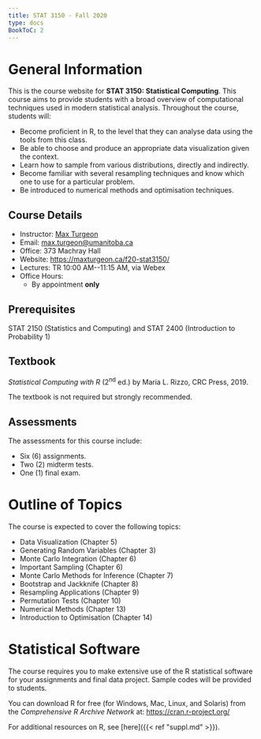 ```yaml
---
title: STAT 3150 - Fall 2020
type: docs
BookToC: 2
---
```


# General Information

This is the course website for **STAT 3150: Statistical Computing**. This course aims to provide students with a broad overview of computational techniques used in modern statistical analysis. Throughout the course, students will:

 - Become proficient in R, to the level that they can analyse data using the tools from this class.
 - Be able to choose and produce an appropriate data visualization given the context.
 - Learn how to sample from various distributions, directly and indirectly.
 - Become familiar with several resampling techniques and know which one to use for a particular problem.
 - Be introduced to numerical methods and optimisation techniques.

## Course Details

  - Instructor: [Max Turgeon](https://maxturgeon.ca/)
  - Email: <max.turgeon@umanitoba.ca>
  - Office: 373 Machray Hall
  - Website: <https://maxturgeon.ca/f20-stat3150/>
  - Lectures: TR 10:00 AM--11:15 AM, via Webex
  - Office Hours:
    + By appointment **only**
    
<!--The course outline can be downloaded [here](outline_stat4690_f19.pdf).-->

## Prerequisites

STAT 2150 (Statistics and Computing) and STAT 2400 (Introduction to Probability 1)

## Textbook

*Statistical Computing with R* (2<sup>nd</sup> ed.) by Maria L. Rizzo, CRC Press, 2019.

The textbook is not required but strongly recommended.

## Assessments

The assessments for this course include:

  - Six (6) assignments.
  - Two (2) midterm tests.
  - One (1) final exam.

# Outline of Topics

The course is expected to cover the following topics:

  - Data Visualization (Chapter 5)
  - Generating Random Variables (Chapter 3)
  - Monte Carlo Integration (Chapter 6)
  - Important Sampling (Chapter 6)
  - Monte Carlo Methods for Inference (Chapter 7)
  - Bootstrap and Jackknife (Chapter 8)
  - Resampling Applications (Chapter 9)
  - Permutation Tests (Chapter 10)
  - Numerical Methods (Chapter 13)
  - Introduction to Optimisation (Chapter 14)

# Statistical Software

The course requires you to make extensive use of the R statistical software for your assignments and final data project. Sample codes will be provided to students. 

You can download R for free (for Windows, Mac, Linux, and Solaris) from the *Comprehensive R Archive Network* at: https://cran.r-project.org/

For additional resources on R, see [here]({{< ref "suppl.md" >}}).
